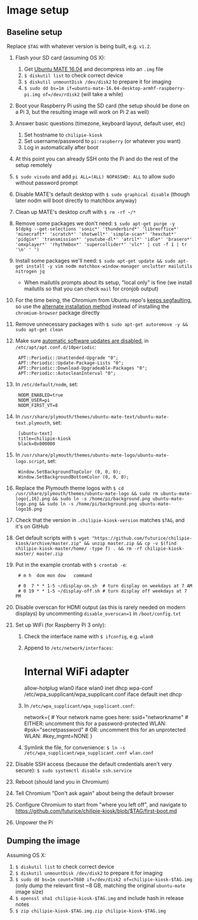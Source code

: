 # Image setup

## Baseline setup

Replace `$TAG` with whatever version is being built, e.g. `v1.2`.

1. Flash your SD card (assuming OS X):
    1. Get [Ubuntu MATE 16.04](https://ubuntu-mate.org/raspberry-pi/) and decompress into an `.img` file
    1. `$ diskutil list` to check correct device
    1. `$ diskutil unmountDisk /dev/disk2` to prepare it for imaging
    1. `$ sudo dd bs=1m if=ubuntu-mate-16.04-desktop-armhf-raspberry-pi.img of=/dev/rdisk2` (will take a while)
1. Boot your Raspberry Pi using the SD card (the setup should be done on a Pi 3, but the resulting image will work on Pi 2 as well)
1. Answer basic questions (timezone, keyboard layout, default user, etc)
    1. Set hostname to `chilipie-kiosk`
    1. Set username/password to `pi:raspberry` (or whatever you want)
    1. Log in automatically after boot
1. At this point you can already SSH onto the Pi and do the rest of the setup remotely
1. `$ sudo visudo` and add `pi ALL=(ALL) NOPASSWD: ALL` to allow sudo without password prompt
1. Disable MATE's default desktop with `$ sudo graphical disable` (though later nodm will boot directly to matchbox anyway)
1. Clean up MATE's desktop cruft with `$ rm -rf ~/*`
1. Remove some packages we don't need: `$ sudo apt-get purge -y $(dpkg --get-selections 'sonic*' 'thunderbird*' 'libreoffice*' 'minecraft*' 'scratch*' 'shotwell*' 'simple-scan*' 'hexchat*' 'pidgin*' 'transmission*' 'youtube-dl*' 'atril*' 'idle*' 'brasero*' 'omxplayer*' 'rhythmbox*' 'supercollider*' 'vlc*' | cut -f 1 | tr '\n' ' ')`
1. Install some packages we'll need: `$ sudo apt-get update && sudo apt-get install -y vim nodm matchbox-window-manager unclutter mailutils nitrogen jq`
    * When mailutils prompts about its setup, "local only" is fine (we install mailutils so that you can check `mail` for cronjob output)
1. For the time being, the Chromium from Ubuntu repo's [keeps segfaulting](https://ubuntu-mate.community/t/chromium-crashes-when-starting-segfaults/4578/27), so use the [alternate installation method](https://ubuntu-mate.community/t/tutorial-install-working-chromium-50/6762) instead of installing the `chromium-browser` package directly
1. Remove unnecessary packages with `$ sudo apt-get autoremove -y && sudo apt-get clean`
1. Make sure [automatic software updates are disabled](http://ask.xmodulo.com/disable-automatic-updates-ubuntu.html), in `/etc/apt/apt.conf.d/10periodic`:

        APT::Periodic::Unattended-Upgrade "0";
        APT::Periodic::Update-Package-Lists "0";
        APT::Periodic::Download-Upgradeable-Packages "0";
        APT::Periodic::AutocleanInterval "0";

1. In `/etc/default/nodm`, set:

        NODM_ENABLED=true
        NODM_USER=pi
        NODM_FIRST_VT=8

1. In `/usr/share/plymouth/themes/ubuntu-mate-text/ubuntu-mate-text.plymouth`, set:

        [ubuntu-text]
        title=chilipie-kiosk
        black=0x000000

1. In `/usr/share/plymouth/themes/ubuntu-mate-logo/ubuntu-mate-logo.script`, set:

        Window.SetBackgroundTopColor (0, 0, 0);
        Window.SetBackgroundBottomColor (0, 0, 0);

1. Replace the Plymouth theme logos with `$ cd /usr/share/plymouth/themes/ubuntu-mate-logo && sudo rm ubuntu-mate-logo{,16}.png && sudo ln -s /home/pi/background.png ubuntu-mate-logo.png && sudo ln -s /home/pi/background.png ubuntu-mate-logo16.png`
1. Check that the version in `.chilipie-kiosk-version` matches `$TAG`, and it's on GitHub
1. Get default scripts with `$ wget "https://github.com/futurice/chilipie-kiosk/archive/master.zip" && unzip master.zip && cp -v $(find chilipie-kiosk-master/home/ -type f) . && rm -rf chilipie-kiosk-master/ master.zip`
1. Put in the example crontab with `$ crontab -e`:

        # m h  dom mon dow   command
        
        # 0  7 * * 1-5 ~/display-on.sh  # turn display on weekdays at 7 AM
        # 0 19 * * 1-5 ~/display-off.sh # turn display off weekdays at 7 PM

1. Disable overscan for HDMI output (as this is rarely needed on modern displays) by uncommenting `disable_overscan=1` in `/boot/config.txt`
1. Set up WiFi (for Raspberry Pi 3 only):
    1. Check the interface name with `$ ifconfig`, e.g. `wlan0`
    1. Append to `/etc/network/interfaces`:

        # Internal WiFi adapter
        allow-hotplug wlan0
        iface wlan0 inet dhcp
        wpa-conf /etc/wpa_supplicant/wpa_supplicant.conf
        iface default inet dhcp

    1. In `/etc/wpa_supplicant/wpa_supplicant.conf`:

        network={
            # Your network name goes here:
            ssid="networkname"
            # EITHER: uncomment this for a password-protected WLAN:
            #psk="secretpassword"
            # OR: uncomment this for an unprotected WLAN:
            #key_mgmt=NONE
        }

    1. Symlink the file, for convenience: `$ ln -s /etc/wpa_supplicant/wpa_supplicant.conf wlan.conf`

1. Disable SSH access (because the default credentials aren't very secure): `$ sudo systemctl disable ssh.service`
1. Reboot (should land you in Chromium)
1. Tell Chromium "Don't ask again" about being the default browser
1. Configure Chromium to start from "where you left off", and navigate to https://github.com/futurice/chilipie-kiosk/blob/$TAG/first-boot.md
1. Unpower the Pi

## Dumping the image

Assuming OS X:

1. `$ diskutil list` to check correct device
1. `$ diskutil unmountDisk /dev/disk2` to prepare it for imaging
1. `$ sudo dd bs=1m count=7680 if=/dev/disk2 of=chilipie-kiosk-$TAG.img` (only dump the relevant first ~8 GB, matching the original `ubuntu-mate` image size)
1. `$ openssl sha1 chilipie-kiosk-$TAG.img` and include hash in release notes
1. `$ zip chilipie-kiosk-$TAG.img.zip chilipie-kiosk-$TAG.img`
